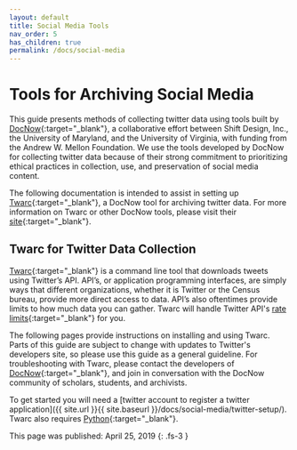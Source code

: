 ```yaml
---
layout: default
title: Social Media Tools
nav_order: 5
has_children: true
permalink: /docs/social-media
---
```


# Tools for Archiving Social Media

This guide presents methods of collecting twitter data using tools built by [DocNow](https://www.docnow.io/){:target="_blank"}, a collaborative effort between Shift Design, Inc., the University of Maryland, and the University of Virginia, with funding from the Andrew W. Mellon Foundation. We use the tools developed by DocNow for collecting twitter data because of their strong commitment to prioritizing ethical practices in collection, use, and preservation of social media content.

The following documentation is intended to assist in setting up [Twarc](https://github.com/DocNow/twarc){:target="_blank"}, a DocNow tool for archiving twitter data. For more information on Twarc or other DocNow tools, please visit their [site](https://www.docnow.io/){:target="_blank"}.


## Twarc for Twitter Data Collection

[Twarc](https://github.com/DocNow/twarc){:target="_blank"} is a command line tool that downloads tweets using Twitter’s API. API’s, or application programming interfaces, are simply ways that different organizations, whether it is Twitter or the Census bureau, provide more direct access to data. API’s also oftentimes provide limits to how much data you can gather. Twarc will handle Twitter API's [rate limits](https://developer.twitter.com/en/docs/basics/rate-limiting){:target="_blank"} for you.


The following pages provide instructions on installing and using Twarc. Parts of this guide are subject to change with updates to Twitter's developers site, so please use this guide as a general guideline. For troubleshooting with Twarc, please contact the developers of [DocNow](https://www.docnow.io/){:target="_blank"}, and join in conversation with the DocNow community of scholars, students, and archivists.

To get started you will need a [twitter account to register a twitter application]({{ site.url }}{{ site.baseurl }}/docs/social-media/twitter-setup/). Twarc also requires [Python](https://www.python.org/downloads/){:target="_blank"}. 

This page was published: April 25, 2019
{: .fs-3 }
